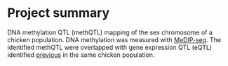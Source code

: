 # Project summary

DNA methylation QTL (methQTL) mapping of the sex chromosome of a chicken population. DNA methylation was measured with [MeDIP-seq](https://doi.org/10.1038/s41559-020-01310-1). The identified methQTL were overlapped with gene expression QTL (eQTL) identified [previous]() in the same chicken population. 